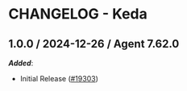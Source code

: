 # CHANGELOG - Keda

<!-- towncrier release notes start -->

## 1.0.0 / 2024-12-26 / Agent 7.62.0

***Added***:

* Initial Release ([#19303](https://github.com/DataDog/integrations-core/pull/19303))
